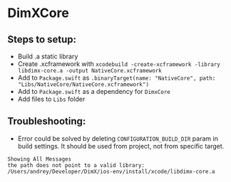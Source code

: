 # DimXCore

## Steps to setup:
- Build .a static library
- Create .xcframework with 
    `xcodebuild -create-xcframework -library libdimx-core.a -output NativeCore.xcframework`
- Add to `Package.swift` as `.binaryTarget(name: "NativeCore", path: "Libs/NativeCore/NativeCore.xcframework")`
- Add to `Package.swift` as a dependency for `DimxCore`
- Add files to `Libs` folder

## Troubleshooting:
- Error could be solved by deleting `CONFIGURATION_BUILD_DIR` param in build settings. It should be used from project, not from specific target.
```
Showing All Messages
the path does not point to a valid library: /Users/andrey/Developer/DimX/ios-env/install/xcode/libdimx-core.a
```
